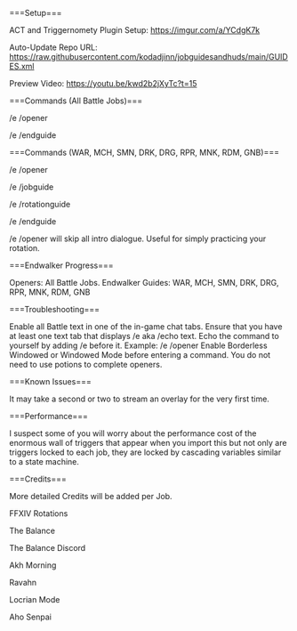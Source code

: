 ===Setup===

ACT and Triggernomety Plugin Setup: https://imgur.com/a/YCdgK7k

Auto-Update Repo URL: https://raw.githubusercontent.com/kodadjinn/jobguidesandhuds/main/GUIDES.xml

Preview Video: https://youtu.be/kwd2b2jXyTc?t=15

===Commands (All Battle Jobs)===

/e /opener

/e /endguide 

===Commands (WAR, MCH, SMN, DRK, DRG, RPR, MNK, RDM, GNB)===

/e /opener

/e /jobguide   

/e /rotationguide   

/e /endguide 

/e /opener will skip all intro dialogue. Useful for simply practicing your rotation.

===Endwalker Progress===

Openers: All Battle Jobs.
Endwalker Guides: WAR, MCH, SMN, DRK, DRG, RPR, MNK, RDM, GNB

===Troubleshooting===

Enable all Battle text in one of the in-game chat tabs.
Ensure that you have at least one text tab that displays /e aka /echo text.
Echo the command to yourself by adding /e before it. Example: /e /opener
Enable Borderless Windowed or Windowed Mode before entering a command.
You do not need to use potions to complete openers.

===Known Issues===

It may take a second or two to stream an overlay for the very first time.

===Performance===

I suspect some of you will worry about the performance cost of the enormous wall of triggers that appear when you import this but not only are triggers locked to each job, they are locked by cascading variables similar to a state machine.

===Credits===

More detailed Credits will be added per Job.

FFXIV Rotations

The Balance

The Balance Discord

Akh Morning

Ravahn

Locrian Mode

Aho Senpai
